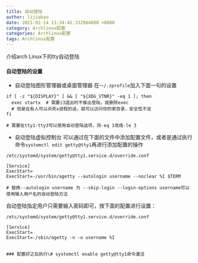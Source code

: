 ```yaml
---
title: 自动登陆
author: lijiabao
date: 2021-02-14 13:34:42.332984000 +0800
category: Archlinux配置
categories: Archlinux配置
tags: Archlinux配置
---
```

介绍arch Linux下的tty自动登陆

#### 自动登陆的设置

- 自动登陆图形管理器或桌面管理器
在`～/.zprofile`加入下面一句的设置
```
if [ -z "${DISPLAY}" ] && [ "${XDG_VTNR}" -eq 1 ]; then
  exec startx  # 需要i3退出时不推出登陆，就删除exec
  # 但是在有人可以杀死x进程的话，就可以访问你的家目录，安全性不足
fi

# 需要在tty1-tty3可以使用自动登陆选项，将-eq 1改成-le 3
```

- 自动登陆虚拟控制台
可以通过在下面的文件中添加配置文件，或者是通过执行命令`systemctl edit getty@tty1`再进行添加配置的操作
```
/etc/systemd/system/getty@tty1.service.d/override.conf

[Service]
ExecStart=
ExecStart=-/usr/bin/agetty --autologin username --noclear %I $TERM

# 替换--autologin username 为 --skip-login --login-options username可以使用输入用户名的自动登陆方法
```

自动登陆指定用户只需要输入密码即可，按下面的配置进行设置：
```
/etc/systemd/system/getty@tty1.service.d/override.conf

[Service]
ExecStart=
ExecStart=-/sbin/agetty -n -o username %I


### 配置好之后执行\# systemctl enable getty@tty1命令激活
```

